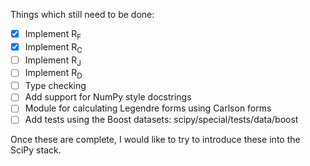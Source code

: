 Things which still need to be done:

- [X] Implement R<sub>F</sub>
- [X] Implement R<sub>C</sub>
- [ ] Implement R<sub>J</sub>
- [ ] Implement R<sub>D</sub>
- [ ] Type checking
- [ ] Add support for NumPy style docstrings
- [ ] Module for calculating Legendre forms using Carlson forms
- [ ] Add tests using the Boost datasets: scipy/special/tests/data/boost

Once these are complete, I would like to try to introduce these into the SciPy
stack.
